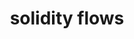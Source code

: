 ---
title: "solidity flows"
next: solidity flows from the CEO
type: fragment
tags:
- fragment
- let this fragment grow into something
---
